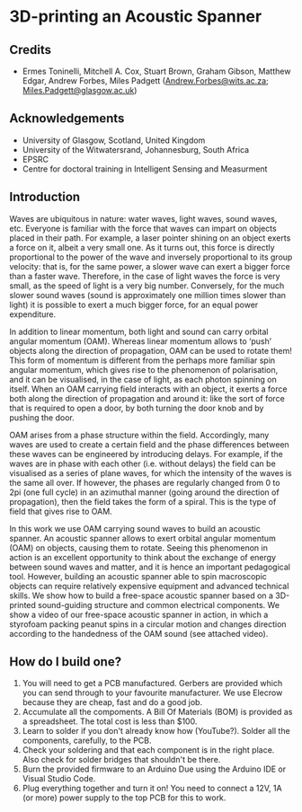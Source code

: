 # 3D-printing an Acoustic Spanner


## Credits
* Ermes Toninelli, Mitchell A. Cox, Stuart Brown, Graham Gibson, Matthew Edgar, Andrew Forbes, Miles Padgett 
(Andrew.Forbes@wits.ac.za; Miles.Padgett@glasgow.ac.uk)

## Acknowledgements
* University of Glasgow, Scotland, United Kingdom
* University of the Witwatersrand, Johannesburg, South Africa
* EPSRC
* Centre for doctoral training in Intelligent Sensing and Measurment

## Introduction

Waves are ubiquitous in nature: water waves, light waves, sound waves, etc. Everyone is familiar with the force that waves can impart on objects placed in their path. For example, a laser pointer shining on an object exerts a force on it, albeit a very small one. As it turns out, this force is directly proportional to the power of the wave and inversely proportional to its group velocity: that is, for the same power, a slower wave can exert a bigger force than a faster wave. Therefore, in the case of light waves the force is very small, as the speed of light is a very big number. Conversely, for the much slower sound waves (sound is approximately one million times slower than light) it is possible to exert a much bigger force, for an equal power expenditure.

In addition to linear momentum, both light and sound can carry orbital angular momentum (OAM). Whereas linear momentum allows to ‘push’ objects along the direction of propagation, OAM can be used to rotate them! This form of momentum is different from the perhaps more familiar spin angular momentum, which gives rise to the phenomenon of polarisation, and it can be visualised, in the case of light, as each photon spinning on itself. When an OAM carrying field interacts with an object, it exerts a force both along the direction of propagation and around it: like the sort of force that is required to open a door, by both turning the door knob and by pushing the door.

OAM arises from a phase structure within the field. Accordingly, many waves are used to create a certain field and the phase differences between these waves can be engineered by introducing delays. For example, if the waves are in phase with each other (i.e. without delays) the field can be visualised as a series of plane waves, for which the intensity of the waves is the same all over. If however, the phases are regularly changed from 0 to 2pi (one full cycle) in an azimuthal manner (going around the direction of propagation), then the field takes the form of a spiral. This is the type of field that gives rise to OAM.

In this work we use OAM carrying sound waves to build an acoustic spanner. An acoustic spanner allows to exert orbital angular momentum (OAM) on objects, causing them to rotate. Seeing this phenomenon in action is an excellent opportunity to think about the exchange of energy between sound waves and matter, and it is hence an important pedagogical tool. However, building an acoustic spanner able to spin macroscopic objects can require relatively expensive equipment and advanced technical skills. We show how to build a free-space acoustic spanner based on a 3D-printed sound-guiding structure and common electrical components. We show a video of our free-space acoustic spanner in action, in which a styrofoam packing peanut spins in a circular motion and changes direction according to the handedness of the OAM sound (see attached video).

## How do I build one?

1. You will need to get a PCB manufactured. Gerbers are provided which you can send through to your favourite manufacturer. We use Elecrow because they are cheap, fast and do a good job.
2. Accumulate all the compoments. A Bill Of Materials (BOM) is provided as a spreadsheet. The total cost is less than $100.
3. Learn to solder if you don't already know how (YouTube?). Solder all the components, carefully, to the PCB. 
4. Check your soldering and that each component is in the right place. Also check for solder bridges that shouldn't be there.
5. Burn the provided firmware to an Arduino Due using the Arduino IDE or Visual Studio Code.
6. Plug everything together and turn it on! You need to connect a 12V, 1A (or more) power supply to the top PCB for this to work.
